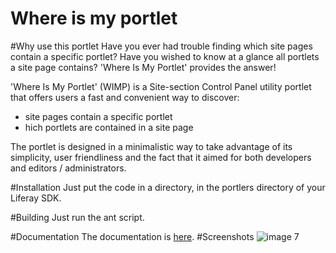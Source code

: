 Where is my portlet
===================
#Why use this portlet
Have you ever had trouble finding which site pages contain a specific portlet? Have you wished to know at a glance all portlets a site page contains? 
'Where Is My Portlet' provides the answer!

'Where Is My Portlet' (WIMP) is a Site-section Control Panel utility portlet that offers users a fast and convenient way to discover:
* site pages contain a specific portlet
* hich portlets are contained in a site page
  
The portlet is designed in a minimalistic way to take advantage of its simplicity, user friendliness and the fact that it aimed for both developers and editors / administrators.

#Installation
Just put the code in a directory, in the portlers directory of your Liferay SDK.

#Building
Just run the ant script.

#Documentation
The documentation is [here](https://docs.google.com/document/d/1JSRcCqJaG8QbTtOoaqJMCsyRB_qU5wAkHKguIkTacEI).
#Screenshots
![image 7][7]

[7]: https://raw.github.com/technopolis/where-is-my-portlet/master/docroot/html/where-is-my-portlet/WIMPManual/images/image06.png "Title"